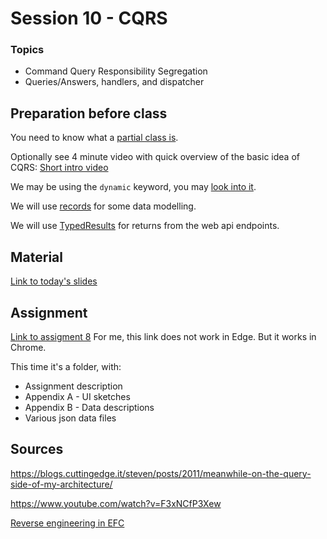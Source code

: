 # Session 10 - CQRS

### Topics
* Command Query Responsibility Segregation
* Queries/Answers, handlers, and dispatcher


## Preparation before class

You need to know what a [partial class is](https://learn.microsoft.com/en-us/dotnet/csharp/programming-guide/classes-and-structs/partial-classes-and-methods).

Optionally see 4 minute video with quick overview of the basic idea of CQRS: [Short intro video](https://www.youtube.com/watch?v=cqNGAo-9pUE)

We may be using the `dynamic` keyword, you may [look into it](https://learn.microsoft.com/en-us/dotnet/csharp/advanced-topics/interop/using-type-dynamic).

We will use [records](https://learn.microsoft.com/en-us/dotnet/csharp/language-reference/builtin-types/record) for some data modelling.

We will use [TypedResults](https://learn.microsoft.com/en-us/aspnet/core/fundamentals/minimal-apis/responses?view=aspnetcore-9.0#typedresults-vs-results) for returns from the web api endpoints.

## Material

[Link to today's slides](https://viaucdk-my.sharepoint.com/:p:/g/personal/trmo_viauc_dk/ET_kZuqpinlHpNxWtfd2Li4BFWP7e3t_3YUdN_-JcytbaA?e=RuCbkG)

## Assignment 
[Link to assigment 8](https://viaucdk-my.sharepoint.com/:f:/g/personal/trmo_viauc_dk/Em0kdXyG0c9AhLEOux4x6-sBbQdjPwqCtLZasypyfVp0lw?e=XS2iKW)
For me, this link does not work in Edge. But it works in Chrome.

This time it's a folder, with:
* Assignment description
* Appendix A - UI sketches
* Appendix B - Data descriptions
* Various json data files

## Sources

https://blogs.cuttingedge.it/steven/posts/2011/meanwhile-on-the-query-side-of-my-architecture/

https://www.youtube.com/watch?v=F3xNCfP3Xew


[Reverse engineering in EFC](https://learn.microsoft.com/en-us/ef/core/managing-schemas/scaffolding/?tabs=dotnet-core-cli)

